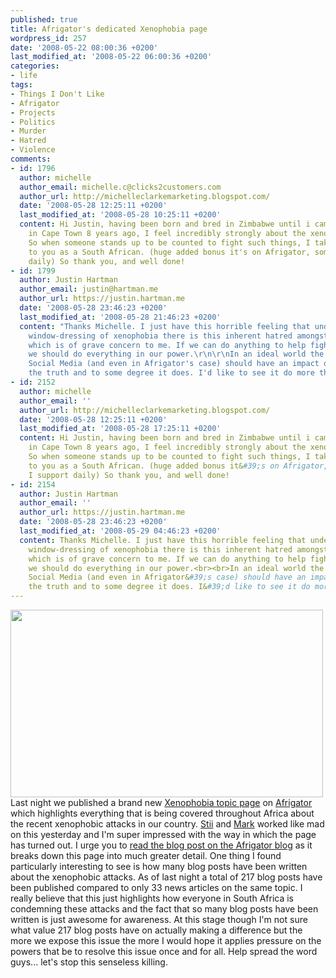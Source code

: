 ```yaml
---
published: true
title: Afrigator's dedicated Xenophobia page
wordpress_id: 257
date: '2008-05-22 08:00:36 +0200'
last_modified_at: '2008-05-22 06:00:36 +0200'
categories:
- life
tags:
- Things I Don't Like
- Afrigator
- Projects
- Politics
- Murder
- Hatred
- Violence
comments:
- id: 1796
  author: michelle
  author_email: michelle.c@clicks2customers.com
  author_url: http://michelleclarkemarketing.blogspot.com/
  date: '2008-05-28 12:25:11 +0200'
  last_modified_at: '2008-05-28 10:25:11 +0200'
  content: Hi Justin, having been born and bred in Zimbabwe until i came to varsity
    in Cape Town 8 years ago, I feel incredibly strongly about the xenophobic attacks.
    So when someone stands up to be counted to fight such things, I take my hat off
    to you as a South African. (huge added bonus it's on Afrigator, something I support
    daily) So thank you, and well done!
- id: 1799
  author: Justin Hartman
  author_email: justin@hartman.me
  author_url: https://justin.hartman.me
  date: '2008-05-28 23:46:23 +0200'
  last_modified_at: '2008-05-28 21:46:23 +0200'
  content: "Thanks Michelle. I just have this horrible feeling that underneath the
    window-dressing of xenophobia there is this inherent hatred amongst South Africans
    which is of grave concern to me. If we can do anything to help fight this then
    we should do everything in our power.\r\n\r\nIn an ideal world the efforts of
    Social Media (and even in Afrigator's case) should have an impact on exposing
    the truth and to some degree it does. I'd like to see it do more though..."
- id: 2152
  author: michelle
  author_email: ''
  author_url: http://michelleclarkemarketing.blogspot.com/
  date: '2008-05-28 12:25:11 +0200'
  last_modified_at: '2008-05-28 17:25:11 +0200'
  content: Hi Justin, having been born and bred in Zimbabwe until i came to varsity
    in Cape Town 8 years ago, I feel incredibly strongly about the xenophobic attacks.
    So when someone stands up to be counted to fight such things, I take my hat off
    to you as a South African. (huge added bonus it&#39;s on Afrigator, something
    I support daily) So thank you, and well done!
- id: 2154
  author: Justin Hartman
  author_email: ''
  author_url: https://justin.hartman.me
  date: '2008-05-28 23:46:23 +0200'
  last_modified_at: '2008-05-29 04:46:23 +0200'
  content: Thanks Michelle. I just have this horrible feeling that underneath the
    window-dressing of xenophobia there is this inherent hatred amongst South Africans
    which is of grave concern to me. If we can do anything to help fight this then
    we should do everything in our power.<br><br>In an ideal world the efforts of
    Social Media (and even in Afrigator&#39;s case) should have an impact on exposing
    the truth and to some degree it does. I&#39;d like to see it do more though...
---
```

<a href="http://afrigator.com/topics/xenophobia"><img src="http://blog.afrigator.com/assets/images/uploads/2008/05/xenophobia-page.jpg" alt="" title="Xenophobia in South Africa" width="500" height="300" class="alignnone size-full wp-image-64" /></a>
Last night we published a brand new <a href="http://afrigator.com/topics/xenophobia">Xenophobia topic page</a> on <a href="http://afrigator.com">Afrigator</a> which highlights everything that is being covered throughout Africa about the recent xenophobic attacks in our country.
<a href="http://stii.za.net">Stii</a> and <a href="http://www.markforrester.co.za">Mark</a> worked like mad on this yesterday and I'm super impressed with the way in which the page has turned out. I urge you to <a href="http://blog.afrigator.com/2008/05/22/xenophobia-in-south-africa-how-were-helping/">read the blog post on the Afrigator blog</a> as it breaks down this page into much greater detail.
One thing I found particularly interesting to see is how many blog posts have been written about the xenophobic attacks. As of last night a total of 217 blog posts have been published compared to only 33 news articles on the same topic.
I really believe that this just highlights how everyone in South Africa is condemning these attacks and the fact that so many blog posts have been written is just awesome for awareness.
At this stage though I'm not sure what value 217 blog posts have on actually making a difference but the more we expose this issue the more I would hope it applies pressure on the powers that be to resolve this issue once and for all.
Help spread the word guys... let's stop this senseless killing.
